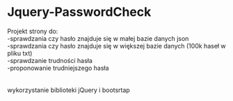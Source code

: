 # Jquery-PasswordCheck

Projekt strony do:<br/>
-sprawdzania czy hasło znajduje się w małej bazie danych json<br/>
-sprawdzania czy hasło znajduje się w większej bazie danych (100k haseł w pliku txt)<br/>
-sprawdzanie trudności hasła<br/>
-proponowanie trudniejszego hasła<br/>
<br/><br/>
wykorzystanie biblioteki jQuery i bootsrtap
